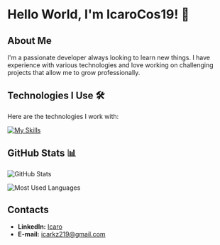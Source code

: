 # Hello World, I'm IcaroCos19! 👋

## About Me  
I'm a passionate developer always looking to learn new things. I have experience with various technologies and love working on challenging projects that allow me to grow professionally.

## Technologies I Use 🛠️  

Here are the technologies I work with:  

[![My Skills](https://skillicons.dev/icons?i=pyython,cs,dotnet,java,unity)](https://skillicons.dev)


## GitHub Stats 📊  

![GitHub Stats](https://github-readme-stats.vercel.app/api?username=IcaroCos19&show_icons=true&theme=radical)  

![Most Used Languages](https://github-readme-stats.vercel.app/api/top-langs/?username=IcaroCos19&layout=compact&theme=radical)  


## Contacts


- **LinkedIn:** [Icaro](https://www.linkedin.com/in/icaro-costa-3a335627b/)
- **E-mail:** icarkz219@gmail.com
